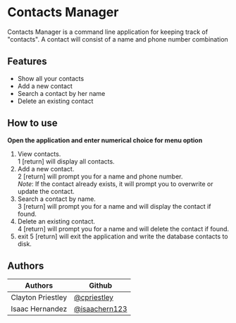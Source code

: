 # Contacts Manager

Contacts Manager is a command line application for keeping track of "contacts". A contact will consist of a name and phone number combination

## Features
- Show all your contacts
- Add a new contact
- Search a contact by her name
- Delete an existing contact

## How to use
**Open the application and enter numerical choice for menu option**
1. View contacts.  
   1 [return] will display all contacts.
2. Add a new contact.    
   2 [return] will prompt you for a name and phone number.  
   _Note_: If the contact already exists, it will prompt you to overwrite or update the contact.
3. Search a contact by name.  
   3 [return] will prompt you for a name and will display the contact if found.
4. Delete an existing contact.  
   4 [return] will prompt you for a name and will delete the contact if found.
5. exit
   5 [return] will exit the application and write the database contacts to disk.

## Authors
| Authors           | Github                                           |
|-------------------|--------------------------------------------------|
| Clayton Priestley | [@cpriestley](https://github.com/cpriestley)     |
| Isaac Hernandez   | [@isaachern123](https://github.com/isaachern123) |


